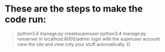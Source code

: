 # These are the steps to make the code run:
> python3.4 manage.py createsuperuser
> python3.4 manage.py runserver
> in localhost:8000/admin login with the superuser account
> view the site and view only your stuff automatically :D
